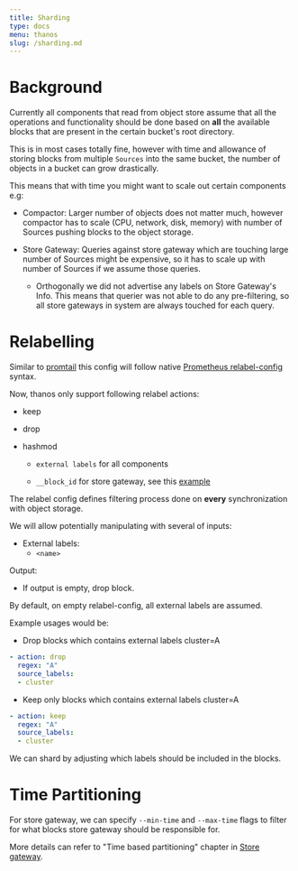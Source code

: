 ```yaml
---
title: Sharding
type: docs
menu: thanos
slug: /sharding.md
---
```


# Background

Currently all components that read from object store assume that all the operations and functionality should be done based
on **all** the available blocks that are present in the certain bucket's root directory.

This is in most cases totally fine, however with time and allowance of storing blocks from multiple `Sources` into the same bucket,
the number of objects in a bucket can grow drastically.

This means that with time you might want to scale out certain components e.g:

* Compactor: Larger number of objects does not matter much, however compactor has to scale (CPU, network, disk, memory) with number of Sources pushing blocks to the object storage.

* Store Gateway: Queries against store gateway which are touching large number of Sources might be expensive, so it has to scale up with number of Sources if we assume those queries.
    * Orthogonally we did not advertise any labels on Store Gateway's Info. This means that querier was not able to do any pre-filtering, so all store gateways in system are always touched for each query.

# Relabelling

Similar to [promtail](https://github.com/grafana/loki/blob/master/docs/clients/promtail/configuration.md#relabel_config) this config will follow native
[Prometheus relabel-config](https://prometheus.io/docs/prometheus/latest/configuration/configuration/#relabel_config) syntax.

Now, thanos only support following relabel actions:

* keep

* drop

* hashmod
    * `external labels` for all components

    * `__block_id` for store gateway, see this [example](https://github.com/observatorium/configuration/blob/bf1304b0d7bce2ae3fefa80412bb358f9aa176fb/environments/openshift/manifests/observatorium-template.yaml#L1514-L1521)

The relabel config defines filtering process done on **every** synchronization with object storage.

We will allow potentially manipulating with several of inputs:

* External labels:
  * `<name>`

Output:

* If output is empty, drop block.

By default, on empty relabel-config, all external labels are assumed.

Example usages would be:

* Drop blocks which contains external labels cluster=A

```yaml
- action: drop
  regex: "A"
  source_labels:
  - cluster
```

* Keep only blocks which contains external labels cluster=A
```yaml
- action: keep
  regex: "A"
  source_labels:
  - cluster
```

We can shard by adjusting which labels should be included in the blocks.

# Time Partitioning

For store gateway, we can specify `--min-time` and `--max-time` flags to filter for what blocks store gateway should be responsible for.

More details can refer to "Time based partitioning" chapter in [Store gateway](components/store.md).
